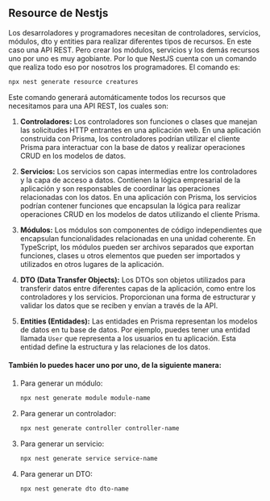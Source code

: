 ## Resource de Nestjs

Los desarroladores y programadores necesitan de controladores, servicios, módulos, dto y entities para realizar diferentes tipos de recursos. En este caso una API REST.
Pero crear los módulos, servicios y los demás recursos uno por uno es muy agobiante. Por lo que NestJS cuenta con un comando que realiza todo eso por nosotros los programadores. El comando es:

```bash
npx nest generate resource creatures
```

Este comando generará automáticamente todos los recursos que necesitamos para una API REST, los cuales son:

1. **Controladores:**
   Los controladores son funciones o clases que manejan las solicitudes HTTP entrantes en una aplicación web. En una aplicación construida con Prisma, los controladores podrían utilizar el cliente Prisma para interactuar con la base de datos y realizar operaciones CRUD en los modelos de datos.

2. **Servicios:**
   Los servicios son capas intermedias entre los controladores y la capa de acceso a datos. Contienen la lógica empresarial de la aplicación y son responsables de coordinar las operaciones relacionadas con los datos. En una aplicación con Prisma, los servicios podrían contener funciones que encapsulan la lógica para realizar operaciones CRUD en los modelos de datos utilizando el cliente Prisma.

3. **Módulos:**
   Los módulos son componentes de código independientes que encapsulan funcionalidades relacionadas en una unidad coherente. En TypeScript, los módulos pueden ser archivos separados que exportan funciones, clases u otros elementos que pueden ser importados y utilizados en otros lugares de la aplicación.
   
4. **DTO (Data Transfer Objects):** Los DTOs son objetos utilizados para transferir datos entre diferentes capas de la aplicación, como entre los controladores y los servicios. Proporcionan una forma de estructurar y validar los datos que se reciben y envían a través de la API.

5. **Entities (Entidades):**
   Las entidades en Prisma representan los modelos de datos en tu base de datos. Por ejemplo, puedes tener una entidad llamada `User` que representa a los usuarios en tu aplicación. Esta entidad define la estructura y las relaciones de los datos.

#### También lo puedes hacer uno por uno, de la siguiente manera:

1. Para generar un módulo:

   ```bash
   npx nest generate module module-name
   ```

2. Para generar un controlador:

   ```bash
   npx nest generate controller controller-name
   ```

3. Para generar un servicio:

   ```bash
   npx nest generate service service-name
   ```

4. Para generar un DTO:

   ```bash
   npx nest generate dto dto-name
   ```